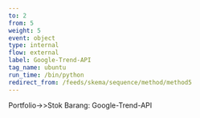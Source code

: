 ```yaml
---
to: 2
from: 5
weight: 5
event: object
type: internal
flow: external
label: Google-Trend-API
tag_name: ubuntu
run_time: /bin/python
redirect_from: /feeds/skema/sequence/method/method5
---
```

Portfolio->>Stok Barang: Google-Trend-API

